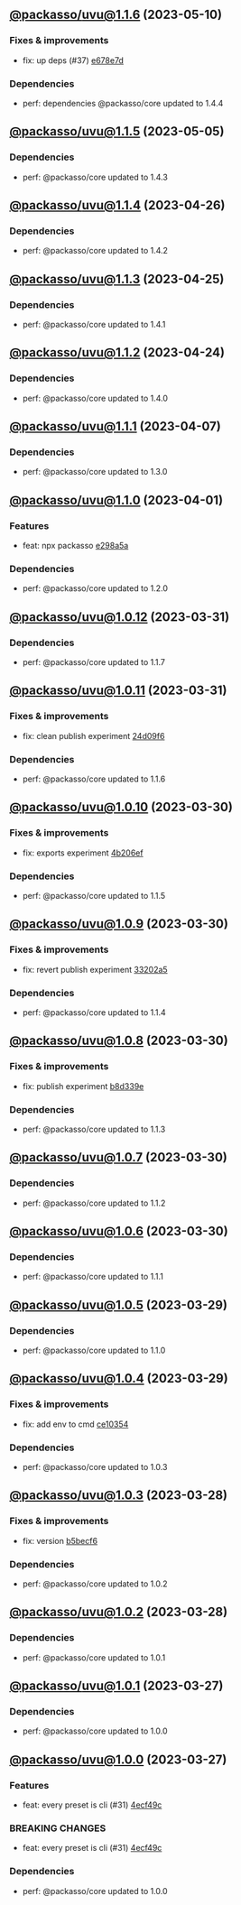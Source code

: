 ## [@packasso/uvu@1.1.6](https://github.com/qiwi/packasso/compare/2023.5.5-packasso.uvu.1.1.5-f0...2023.5.10-packasso.uvu.1.1.6-f0) (2023-05-10)

### Fixes & improvements
* fix: up deps (#37) [e678e7d](https://github.com/qiwi/packasso/commit/e678e7d67f3201d4af2503bae690e3e51fcc1844)

### Dependencies
* perf: dependencies @packasso/core updated to 1.4.4

## [@packasso/uvu@1.1.5](https://github.com/qiwi/packasso/compare/2023.4.26-packasso.uvu.1.1.4-f0...2023.5.5-packasso.uvu.1.1.5-f0) (2023-05-05)

### Dependencies
* perf: @packasso/core updated to 1.4.3

## [@packasso/uvu@1.1.4](https://github.com/qiwi/packasso/compare/2023.4.25-packasso.uvu.1.1.3-f0...2023.4.26-packasso.uvu.1.1.4-f0) (2023-04-26)

### Dependencies
* perf: @packasso/core updated to 1.4.2

## [@packasso/uvu@1.1.3](https://github.com/qiwi/packasso/compare/2023.4.24-packasso.uvu.1.1.2-f0...2023.4.25-packasso.uvu.1.1.3-f0) (2023-04-25)

### Dependencies
* perf: @packasso/core updated to 1.4.1

## [@packasso/uvu@1.1.2](https://github.com/qiwi/packasso/compare/2023.4.7-packasso.uvu.1.1.1-f0...2023.4.24-packasso.uvu.1.1.2-f0) (2023-04-24)

### Dependencies
* perf: @packasso/core updated to 1.4.0

## [@packasso/uvu@1.1.1](https://github.com/qiwi/packasso/compare/2023.4.1-packasso.uvu.1.1.0-f0...2023.4.7-packasso.uvu.1.1.1-f0) (2023-04-07)

### Dependencies
* perf: @packasso/core updated to 1.3.0

## [@packasso/uvu@1.1.0](https://github.com/qiwi/packasso/compare/2023.3.31-packasso.uvu.1.0.12-f0...2023.4.1-packasso.uvu.1.1.0-f0) (2023-04-01)

### Features
* feat: npx packasso [e298a5a](https://github.com/qiwi/packasso/commit/e298a5a02497b5f8c02044cf9aa65c94bf76b0f7)

### Dependencies
* perf: @packasso/core updated to 1.2.0

## [@packasso/uvu@1.0.12](https://github.com/qiwi/packasso/compare/2023.3.31-packasso.uvu.1.0.11-f0...2023.3.31-packasso.uvu.1.0.12-f0) (2023-03-31)

### Dependencies
* perf: @packasso/core updated to 1.1.7

## [@packasso/uvu@1.0.11](https://github.com/qiwi/packasso/compare/2023.3.30-packasso.uvu.1.0.10-f0...2023.3.31-packasso.uvu.1.0.11-f0) (2023-03-31)

### Fixes & improvements
* fix: clean publish experiment [24d09f6](https://github.com/qiwi/packasso/commit/24d09f6b6bf550618b470c9ad5b85c7186350bfd)

### Dependencies
* perf: @packasso/core updated to 1.1.6

## [@packasso/uvu@1.0.10](https://github.com/qiwi/packasso/compare/2023.3.30-packasso.uvu.1.0.9-f0...2023.3.30-packasso.uvu.1.0.10-f0) (2023-03-30)

### Fixes & improvements
* fix: exports experiment [4b206ef](https://github.com/qiwi/packasso/commit/4b206efaab3bded0e89e03fb1a6025253e29ce82)

### Dependencies
* perf: @packasso/core updated to 1.1.5

## [@packasso/uvu@1.0.9](https://github.com/qiwi/packasso/compare/2023.3.30-packasso.uvu.1.0.8-f0...2023.3.30-packasso.uvu.1.0.9-f0) (2023-03-30)

### Fixes & improvements
* fix: revert publish experiment [33202a5](https://github.com/qiwi/packasso/commit/33202a5ca8e3d59cd203960af423e4b2cd0c90f3)

### Dependencies
* perf: @packasso/core updated to 1.1.4

## [@packasso/uvu@1.0.8](https://github.com/qiwi/packasso/compare/2023.3.30-packasso.uvu.1.0.7-f0...2023.3.30-packasso.uvu.1.0.8-f0) (2023-03-30)

### Fixes & improvements
* fix: publish experiment [b8d339e](https://github.com/qiwi/packasso/commit/b8d339e959390e6ab39f24ef6ceaa19d54586e80)

### Dependencies
* perf: @packasso/core updated to 1.1.3

## [@packasso/uvu@1.0.7](https://github.com/qiwi/packasso/compare/2023.3.30-packasso.uvu.1.0.6-f0...2023.3.30-packasso.uvu.1.0.7-f0) (2023-03-30)

### Dependencies
* perf: @packasso/core updated to 1.1.2

## [@packasso/uvu@1.0.6](https://github.com/qiwi/packasso/compare/2023.3.29-packasso.uvu.1.0.5-f0...2023.3.30-packasso.uvu.1.0.6-f0) (2023-03-30)

### Dependencies
* perf: @packasso/core updated to 1.1.1

## [@packasso/uvu@1.0.5](https://github.com/qiwi/packasso/compare/2023.3.29-packasso.uvu.1.0.4-f0...2023.3.29-packasso.uvu.1.0.5-f0) (2023-03-29)

### Dependencies
* perf: @packasso/core updated to 1.1.0

## [@packasso/uvu@1.0.4](https://github.com/qiwi/packasso/compare/2023.3.28-packasso.uvu.1.0.3-f0...2023.3.29-packasso.uvu.1.0.4-f0) (2023-03-29)

### Fixes & improvements
* fix: add env to cmd [ce10354](https://github.com/qiwi/packasso/commit/ce10354d01b9a466aa575b5a7cd7557d2e0f79bf)

### Dependencies
* perf: @packasso/core updated to 1.0.3

## [@packasso/uvu@1.0.3](https://github.com/qiwi/packasso/compare/2023.3.28-packasso.uvu.1.0.2-f0...2023.3.28-packasso.uvu.1.0.3-f0) (2023-03-28)

### Fixes & improvements
* fix: version [b5becf6](https://github.com/qiwi/packasso/commit/b5becf63f27b765e9d93378f53d54da456c8df4f)

### Dependencies
* perf: @packasso/core updated to 1.0.2

## [@packasso/uvu@1.0.2](https://github.com/qiwi/packasso/compare/2023.3.27-packasso.uvu.1.0.1-f0...2023.3.28-packasso.uvu.1.0.2-f0) (2023-03-28)

### Dependencies
* perf: @packasso/core updated to 1.0.1

## [@packasso/uvu@1.0.1](https://github.com/qiwi/packasso/compare/2023.3.27-packasso.uvu.1.0.0-f0...2023.3.27-packasso.uvu.1.0.1-f0) (2023-03-27)

### Dependencies
* perf: @packasso/core updated to 1.0.0

## [@packasso/uvu@1.0.0](https://github.com/qiwi/packasso/compare/undefined...2023.3.27-packasso.uvu.1.0.0-f0) (2023-03-27)

### Features
* feat: every preset is cli (#31) [4ecf49c](https://github.com/qiwi/packasso/commit/4ecf49cc42ab0823867e1631adb760d23968f32b)

### BREAKING CHANGES
* feat: every preset is cli (#31) [4ecf49c](https://github.com/qiwi/packasso/commit/4ecf49cc42ab0823867e1631adb760d23968f32b)

### Dependencies
* perf: @packasso/core updated to 1.0.0
